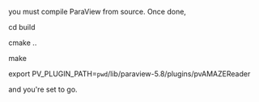 you must compile ParaView from source. Once done, 

cd build

cmake ..

make

export PV_PLUGIN_PATH=`pwd`/lib/paraview-5.8/plugins/pvAMAZEReader

and you're set to go.
